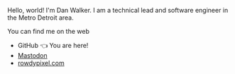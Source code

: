 Hello, world!
I'm Dan Walker.
I am a technical lead and software engineer in the Metro Detroit area.

You can find me on the web
- GitHub 👈 You are here!
- <a rel="me" href="https://hachyderm.io/rowdypixel">Mastodon</a>
- <a href="https://rowdypixel.com/">rowdypixel.com</a>
